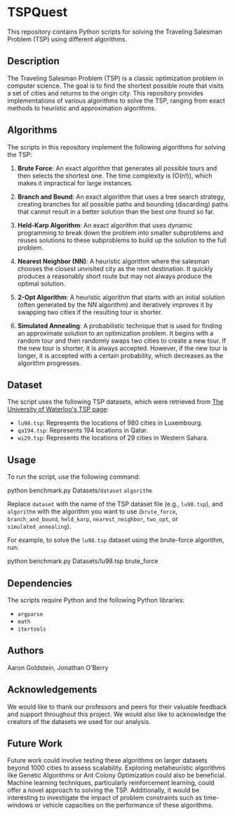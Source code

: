# TSPQuest

This repository contains Python scripts for solving the Traveling Salesman Problem (TSP) using different algorithms.

## Description

The Traveling Salesman Problem (TSP) is a classic optimization problem in computer science. The goal is to find the shortest possible route that visits a set of cities and returns to the origin city. This repository provides implementations of various algorithms to solve the TSP, ranging from exact methods to heuristic and approximation algorithms.

## Algorithms

The scripts in this repository implement the following algorithms for solving the TSP:

1. **Brute Force**: An exact algorithm that generates all possible tours and then selects the shortest one. The time complexity is \(O(n!)\), which makes it impractical for large instances.

2. **Branch and Bound**: An exact algorithm that uses a tree search strategy, creating branches for all possible paths and bounding (discarding) paths that cannot result in a better solution than the best one found so far.

3. **Held-Karp Algorithm**: An exact algorithm that uses dynamic programming to break down the problem into smaller subproblems and reuses solutions to these subproblems to build up the solution to the full problem.

4. **Nearest Neighbor (NN)**: A heuristic algorithm where the salesman chooses the closest unvisited city as the next destination. It quickly produces a reasonably short route but may not always produce the optimal solution.

5. **2-Opt Algorithm**: A heuristic algorithm that starts with an initial solution (often generated by the NN algorithm) and iteratively improves it by swapping two cities if the resulting tour is shorter.

6. **Simulated Annealing**: A probabilistic technique that is used for finding an approximate solution to an optimization problem. It begins with a random tour and then randomly swaps two cities to create a new tour. If the new tour is shorter, it is always accepted. However, if the new tour is longer, it is accepted with a certain probability, which decreases as the algorithm progresses.

## Dataset

The script uses the following TSP datasets, which were retrieved from [The University of Waterloo's TSP page](https://www.math.uwaterloo.ca/tsp/world/countries.html):

- `lu98.tsp`: Represents the locations of 980 cities in Luxembourg.
- `qa194.tsp`: Represents 194 locations in Qatar.
- `wi29.tsp`: Represents the locations of 29 cities in Western Sahara.

## Usage

To run the script, use the following command:

python benchmark.py Datasets/`dataset` `algorithm`

Replace `dataset` with the name of the TSP dataset file (e.g., `lu98.tsp`), and `algorithm` with the algorithm you want to use (`brute_force`, `branch_and_bound`, `held_karp`, `nearest_neighbor`, `two_opt`, or `simulated_annealing`).

For example, to solve the `lu98.tsp` dataset using the brute-force algorithm, run:

python benchmark.py Datasets/lu98.tsp brute_force


## Dependencies

The scripts require Python and the following Python libraries:

- `argparse`
- `math`
- `itertools`

## Authors

Aaron Goldstein, Jonathan O'Berry

## Acknowledgements

We would like to thank our professors and peers for their valuable feedback and support throughout this project. We would also like to acknowledge the creators of the datasets we used for our analysis.

## Future Work

Future work could involve testing these algorithms on larger datasets beyond 1000 cities to assess scalability. Exploring metaheuristic algorithms like Genetic Algorithms or Ant Colony Optimization could also be beneficial. Machine learning techniques, particularly reinforcement learning, could offer a novel approach to solving the TSP. Additionally, it would be interesting to investigate the impact of problem constraints such as time-windows or vehicle capacities on the performance of these algorithms.

